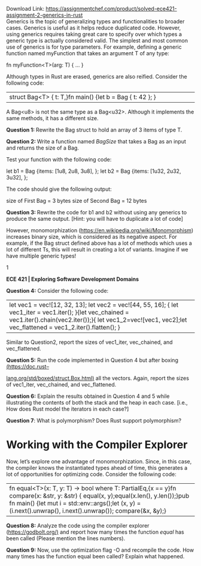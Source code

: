Download Link: https://assignmentchef.com/product/solved-ece421-assignment-2-generics-in-rust
<br>
Generics is the topic of generalizing types and functionalities to broader cases. Generics is useful as it helps reduce duplicated code. However, using generics requires taking great care to specify over which types a generic type is actually considered valid. The simplest and most common use of generics is for type parameters. For example, defining a generic function named myFunction that takes an argument T of any type:<strong>  </strong>

fn myFunction&lt;T&gt;(arg: T) { … }

Although types in Rust are erased, generics are also reified. Consider the following code:

<table width="639">

 <tbody>

  <tr>

   <td width="639">struct Bag&lt;T&gt; {     t: T,}fn main() {let b = Bag { t: 42 }; }</td>

  </tr>

 </tbody>

</table>

A Bag&lt;u8&gt; is not the same type as a Bag&lt;u32&gt;. Although it implements the same methods, it has a different size.

<strong>Question 1: </strong>Rewrite the Bag struct to hold an array of 3 items of type T.

<strong>Question 2: </strong>Write a function named <em>BagSize</em> that takes a Bag as an input and returns the size of a Bag.

Test your function with the following code:

let b1 = Bag {items: [1u8, 2u8, 3u8], }; let b2 = Bag {items: [1u32, 2u32, 3u32], };

The code should give the following output:

size of First Bag = 3 bytes size of Second Bag = 12 bytes

<strong>Question 3: </strong>Rewrite the code for b1 and b2 without using any generics to produce the same output. [Hint: you will have to duplicate a lot of code]

However, monomorphization (https://en.wikipedia.org/wiki/Monomorphism) increases binary size, which is considered as its negative aspect. For example, if the Bag struct defined above has a lot of methods which uses a lot of different Ts, this will result in creating a lot of variants. Imagine if we have multiple generic types!




1




<strong>ECE 421 | Exploring Software Development Domains </strong>










<strong>Question 4:</strong> Consider the following code:

<table width="639">

 <tbody>

  <tr>

   <td width="639">let vec1 = vec![12, 32, 13]; let vec2 = vec![44, 55, 16]; { let vec1_iter = vec1.iter(); }{let vec_chained = vec1.iter().chain(vec2.iter());}{ let vec1_2=vec![vec1, vec2];let vec_flattened = vec1_2.iter().flatten(); }</td>

  </tr>

 </tbody>

</table>

Similar to Question2, report the sizes of vec1_iter, vec_chained, and vec_flattened.

<strong>Question 5:</strong> Run the code implemented in Question 4 but after boxing <a href="https://doc.rust-lang.org/std/boxed/struct.Box.html">(</a><a href="https://doc.rust-lang.org/std/boxed/struct.Box.html">https://doc.rust</a><a href="https://doc.rust-lang.org/std/boxed/struct.Box.html">–</a>

<a href="https://doc.rust-lang.org/std/boxed/struct.Box.html">lang.org/std/boxed/struct.Box.html</a><a href="https://doc.rust-lang.org/std/boxed/struct.Box.html">)</a> all the vectors. Again, report the sizes of vec1_iter, vec_chained, and vec_flattened.

<strong>Question 6:</strong> Explain the results obtained in Question 4 and 5 while illustrating the contents of both the stack and the heap in each case. [i.e., How does Rust model the iterators in each case?]

<strong>Question 7</strong>: What is polymorphism? Does Rust support polymorphism?

<h1>Working with the Compiler Explorer</h1>

Now, let’s explore one advantage of monomorphization. Since, in this case, the compiler knows the instantiated types ahead of time, this generates a lot of opportunities for optimizing code. Consider the following code:

<table width="639">

 <tbody>

  <tr>

   <td width="639">fn equal&lt;T&gt;(x: T, y: T) -&gt; bool where T: PartialEq,{x == y}fn compare(x: &amp;str, y: &amp;str) {   equal(x, y);equal(x.len(), y.len());}pub fn main() {let mut i = std::env::args();let (x, y) = (i.next().unwrap(), i.next().unwrap());     compare(&amp;x, &amp;y);}</td>

  </tr>

 </tbody>

</table>

<strong>Question 8:</strong> Analyze the code using the compiler explorer (<a href="https://godbolt.org/">https://godbolt.org/</a><a href="https://godbolt.org/">)</a> and report how many times the function <em>equal</em> has been called (Please mention the lines numbers).

<strong>Question 9:</strong> Now, use the optimization flag -O and recompile the code. How many times has the function equal been called? Explain what happened.


